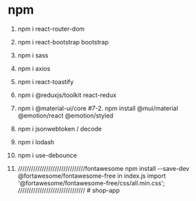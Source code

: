 # npm

1. npm i react-router-dom
2. npm i react-bootstrap bootstrap
3. npm i sass
4. npm i axios
5. npm i react-toastify
6. npm i @reduxjs/toolkit react-redux
7. npm i @material-ui/core
   #7-2. npm install @mui/material @emotion/react @emotion/styled
8. npm i jsonwebtoken / decode
9. npm i lodash
10. npm i use-debounce

11. ///////////////////////////////fontawesome
    npm install --save-dev @fortawesome/fontawesome-free
    in index.js
    import '@fortawesome/fontawesome-free/css/all.min.css';
    ///////////////////////////////
#   s h o p - a p p  
 